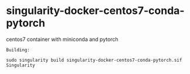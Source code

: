 # singularity-docker-centos7-conda-pytorch
centos7 container with miniconda and pytorch


```
Building:

sudo singularity build singularity-docker-centos7-conda-pytorch.sif Singularity
```
